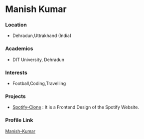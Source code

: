 # Manish Kumar

### Location

- Dehradun,Uttrakhand (India)

### Academics

- DIT University, Dehradun

### Interests

- Football,Coding,Travelling

### Projects

- [Spotify-Clone](https://github.com/ManishMK1/spotify-clone) : It is a Frontend Design of the Spotify Website.

### Profile Link

[Manish-Kumar](https://github.com/ManishMK1)
